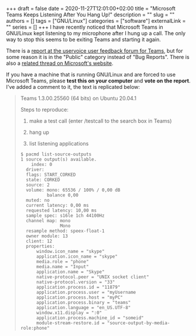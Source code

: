 +++ 
draft = false
date = 2020-11-27T12:01:00+02:00
title = "Microsoft Teams Keeps Listening After You Hang Up!"
description = ""
slug = ""
authors = []
tags = ["GNU/Linux"]
categories = ["software"]
externalLink = ""
series = []
+++
I have recently noticed that Microsoft Teams in GNU/Linux kept listening to my
microphone after I hung up a call. The only way to stop this seems to be
exiting Teams and starting it again.

There is a
[report at the uservoice user feedback forum for Teams](https://microsoftteams.uservoice.com/forums/555103-public/suggestions/41257648-teams-keeps-microphone-open),
but for some reason it is in the "Public" category instead of "Bug Reports".
There is also a
[related thread on Microsoft's website](https://docs.microsoft.com/en-us/answers/questions/65290/teams-keeps-microphone-open.html).

If you have a machine that is running GNU/Linux and are forced to use
Microsoft Teams, please **test this on your computer** and **vote on the
report**. I've added a comment to it, the text is replicated below:
> Teams 1.3.00.25560 (64 bits) on Ubuntu 20.04.1
> 
> Steps to reproduce:
> 1. make a test call (enter /testcall to the search box in Teams)
> 2. hang up
> 
> 3. list listening applications
> ```
> $ pacmd list-source-outputs
> 1 source output(s) available.
>     index: 0
> 	driver: 
> 	flags: START_CORKED 
> 	state: CORKED
> 	source: 2 
> 	volume: mono: 65536 / 100% / 0,00 dB
> 	        balance 0,00
> 	muted: no
> 	current latency: 0,00 ms
> 	requested latency: 10,00 ms
> 	sample spec: s16le 1ch 44100Hz
> 	channel map: mono
> 	             Mono
> 	resample method: speex-float-1
> 	owner module: 13
> 	client: 12 
> 	properties:
> 		window.icon_name = "skype"
> 		application.icon_name = "skype"
> 		media.role = "phone"
> 		media.name = "Input"
> 		application.name = "Skype"
> 		native-protocol.peer = "UNIX socket client"
> 		native-protocol.version = "33"
> 		application.process.id = "11879"
> 		application.process.user = "myUsername
> 		application.process.host = "myPC"
> 		application.process.binary = "teams"
> 		application.language = "en_US.UTF-8"
> 		window.x11.display = ":0"
> 		application.process.machine_id = "someid"
> 		module-stream-restore.id = "source-output-by-media-role:phone"
> ```

